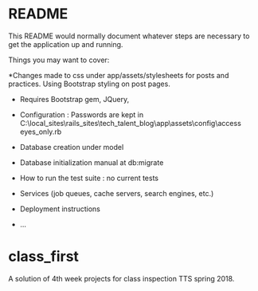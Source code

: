 # README

This README would normally document whatever steps are necessary to get the application up and running.

Things you may want to cover:

*Changes made to css under app/assets/stylesheets for posts and practices. Using Bootstrap styling on post pages.  

* Requires Bootstrap gem, JQuery, 

* Configuration : Passwords are kept in C:\local_sites\rails_sites\tech_talent_blog\app\assets\config\access eyes_only.rb


* Database creation under model

* Database initialization manual at db:migrate

* How to run the test suite : no current tests

* Services (job queues, cache servers, search engines, etc.)

* Deployment instructions

* ...
# class_first
A solution of 4th week projects for class inspection TTS spring 2018.


